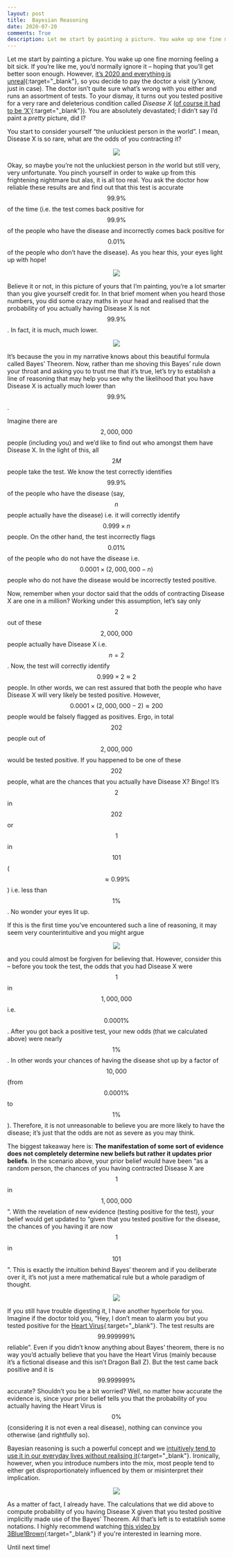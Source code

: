 ```yaml
---
layout: post
title:  Bayesian Reasoning
date: 2020-07-20
comments: True
description: Let me start by painting a picture. You wake up one fine morning feeling a bit sick. If you’re like me, you’d normally ignore it – hoping that you’ll get better soon enough. However, it’s 2020 and everything is unreal, so you decide to ...
---
```


Let me start by painting a picture. You wake up one fine morning feeling a bit sick. If you’re like me, you’d normally ignore it – hoping that you’ll get better soon enough. However, [it’s 2020 and everything is unreal](https://en.wikipedia.org/wiki/2020){:target="\_blank"}, so you decide to pay the doctor a visit (y’know, just in case). The doctor isn’t quite sure what’s wrong with you either and runs an assortment of tests. To your dismay, it turns out you tested positive for a very rare and deleterious condition called _Disease X_ ([of course it had to be ‘X’](https://www.psychologytoday.com/au/blog/evolution-the-self/201603/whats-so-fascinating-about-the-letter-x){:target="\_blank"}). You are absolutely devastated; I didn’t say I’d paint a _pretty_ picture, did I?

You start to consider yourself “the unluckiest person in the world”. I mean, Disease X is so rare, what are the odds of you contracting it?

<div class="row mt-3">
    <div class="col-sm mt-3 mt-md-0" style="text-align: center">
        <img class="img-fluid rounded" src="{{ site.baseurl }}/assets/img/posts/2020-07-20-bayesian-reasoning/1.svg">
    </div>
</div>

Okay, so maybe you’re not the unluckiest person in _the_ world but still very, very unfortunate. You pinch yourself in order to wake up from this frightening nightmare but alas, it is all too real. You ask the doctor how reliable these results are and find out that this test is accurate $$99.9\%$$ of the time (i.e. the test comes back positive for $$99.9\%$$ of the people who have the disease and incorrectly comes back positive for $$0.01\%$$ of the people who don’t have the disease). As you hear this, your eyes light up with hope!

<div class="row mt-3">
    <div class="col-sm mt-3 mt-md-0" style="text-align: center">
        <img class="img-fluid rounded" src="{{ site.baseurl }}/assets/img/posts/2020-07-20-bayesian-reasoning/2.svg">
    </div>
</div>

Believe it or not, in this picture of yours that I’m painting, you’re a lot smarter than you give yourself credit for. In that brief moment when you heard those numbers, you did some crazy maths in your head and realised that the probability of you actually having Disease X is not $$99.9\%$$. In fact, it is much, much lower.

<div class="row mt-3">
    <div class="col-sm mt-3 mt-md-0" style="text-align: center">
        <img class="img-fluid rounded" src="{{ site.baseurl }}/assets/img/posts/2020-07-20-bayesian-reasoning/3.svg">
    </div>
</div>


It’s because the you in my narrative knows about this beautiful formula called Bayes’ Theorem. Now, rather than me shoving this Bayes’ rule down your throat and asking you to trust me that it’s true, let’s try to establish a line of reasoning that may help you see why the likelihood that you have Disease X is actually much lower than $$99.9\%$$.

Imagine there are $$2,000,000$$ people (including you) and we’d like to find out who amongst them have Disease X. In the light of this, all $$2M$$ people take the test. We know the test correctly identifies $$99.9\%$$ of the people who have the disease (say, $$n$$ people actually have the disease) i.e. it will correctly identify $$0.999 \times n$$ people. On the other hand, the test incorrectly flags $$0.01\%$$ of the people who do not have the disease i.e. $$0.0001 \times (2,000,000 - n)$$ people who do not have the disease would be incorrectly tested positive.

Now, remember when your doctor said that the odds of contracting Disease X are one in a million? Working under this assumption, let’s say only $$2$$ out of these $$2,000,000$$ people actually have Disease X i.e. $$n=2$$. Now, the test will correctly identify $$0.999 \times 2 \approx 2$$ people. In other words, we can rest assured that both the people who have Disease X will very likely be tested positive. However, $$0.0001 \times (2,000,000 - 2) \approx 200$$ people would be falsely flagged as positives. Ergo, in total $$202$$ people out of $$2,000,000$$ would be tested positive. If you happened to be one of these $$202$$ people, what are the chances that you actually have Disease X? Bingo! It’s $$2$$ in $$202$$ or $$1$$ in $$101$$ ($$\approx 0.99\%$$) i.e. less than $$1\%$$. No wonder your eyes lit up.

If this is the first time you’ve encountered such a line of reasoning, it may seem very counterintuitive and you might argue

<div class="row mt-3">
    <div class="col-sm mt-3 mt-md-0" style="text-align: center">
        <img class="img-fluid rounded" src="{{ site.baseurl }}/assets/img/posts/2020-07-20-bayesian-reasoning/4.svg">
    </div>
</div>


and you could almost be forgiven for believing that. However, consider this – before you took the test, the odds that you had Disease X were $$1$$ in $$1,000,000$$ i.e. $$0.0001\%$$. After you got back a positive test, your new odds (that we calculated above) were nearly $$1\%$$. In other words your chances of having the disease shot up by a factor of $$10,000$$ (from $$0.0001\%$$ to $$1\%$$). Therefore, it is not unreasonable to believe you are more likely to have the disease; it’s just that the odds are not as severe as you may think.

The biggest takeaway here is: **The manifestation of some sort of evidence does not completely determine new beliefs but rather it updates prior beliefs**. In the scenario above, your prior belief would have been “as a random person, the chances of you having contracted Disease X are $$1$$ in $$1,000,000$$”. With the revelation of new evidence (testing positive for the test), your belief would get updated to “given that you tested positive for the disease, the chances of you having it are now $$1$$ in $$101$$”. This is exactly the intuition behind Bayes’ theorem and if you deliberate over it, it’s not just a mere mathematical rule but a whole paradigm of thought.

<div class="row mt-3">
    <div class="col-sm mt-3 mt-md-0" style="text-align: center">
        <img class="img-fluid rounded" src="{{ site.baseurl }}/assets/img/posts/2020-07-20-bayesian-reasoning/5.svg">
    </div>
</div>


If you still have trouble digesting it, I have another hyperbole for you. Imagine if the doctor told you, “Hey, I don’t mean to alarm you but you tested positive for the [Heart Virus](https://dragonball.fandom.com/wiki/Heart_Virus){:target="\_blank"}. The test results are $$99.999999\%$$ reliable”. Even if you didn’t know anything about Bayes’ theorem, there is no way you’d actually believe that you have the Heart Virus (mainly because it’s a fictional disease and this isn’t Dragon Ball Z). But the test came back positive and it is $$99.999999\%$$ accurate? Shouldn’t you be a bit worried? Well, no matter how accurate the evidence is, since your prior belief tells you that the probability of you actually having the Heart Virus is $$0\%$$ (considering it is not even a real disease), nothing can convince you otherwise (and rightfully so).

Bayesian reasoning is such a powerful concept and we [intuitively tend to use it in our everyday lives without realising it](https://www.abc.net.au/news/science/2018-09-19/bayes-theorem-probability-luck-explained/10243134){:target="\_blank"}. Ironically, however, when you introduce numbers into the mix, most people tend to either get disproportionately influenced by them or misinterpret their implication.

<div class="row mt-3">
    <div class="col-sm mt-3 mt-md-0" style="text-align: center">
        <img class="img-fluid rounded" src="{{ site.baseurl }}/assets/img/posts/2020-07-20-bayesian-reasoning/6.svg">
    </div>
</div>

As a matter of fact, I already have. The calculations that we did above to compute probability of you having Disease X given that you tested positive implicitly made use of the Bayes’ Theorem. All that’s left is to establish some notations. I highly recommend watching [this video by 3Blue1Brown](https://www.youtube.com/watch?v=HZGCoVF3YvM){:target="\_blank"} if you're interested in learning more.

Until next time!